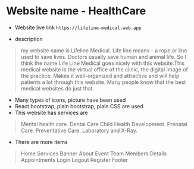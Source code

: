 # Website name  - HealthCare

- Website live link
        `https://lifeline-medical.web.app`

- description

> my website name is Lifeline Medical. Life line means - a rope or line used to save lives. Doctors usually save human and animal life. So I think the name Life Line Medical goes nicely with this website.This medical website is the virtual office of the clinic, the digital image of the practice. Makes it well-organized and attractive and will help patients a lot through this website. Many people know that the best medical websites do just that.

- Many types of icons, picture have been used
- React bootstrap, plain bootstrap, plain CSS are used
- This website has services are

> Mental health care.
> Dental Care
> Child Health Development.
> Prenatal Care.
> Preventative Care.
> Laboratory and X-Ray.

- There are more items

> Home
> Services
> Banner
> About
> Event
> Team Members
> Details
> Appointments
> Login
> Logout
> Register
> Footer
<!-- https://preview.colorlib.com/#hospice -->

<!-- https://preview.colorlib.com/#drpro -->